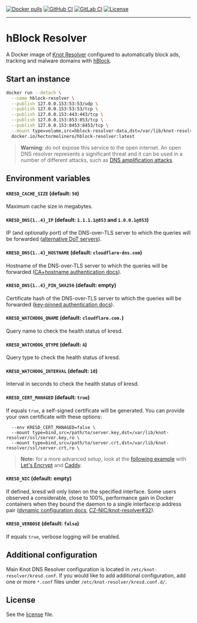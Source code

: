 [![Docker pulls](https://img.shields.io/docker/pulls/hectormolinero/hblock-resolver?label=Docker%20pulls)](https://hub.docker.com/r/hectormolinero/hblock-resolver)
[![GitHub CI](https://img.shields.io/github/workflow/status/hectorm/hblock-resolver/Development%20build?label=GitHub%20CI)](https://github.com/hectorm/hblock-resolver/commits)
[![GitLab CI](https://img.shields.io/gitlab/pipeline/hectorm/hblock-resolver/master?label=GitLab%20CI)](https://gitlab.com/hectorm/hblock-resolver/pipelines)
[![License](https://img.shields.io/github/license/hectorm/hblock-resolver?label=License)](LICENSE.md)

***

# hBlock Resolver

A Docker image of [Knot Resolver](https://www.knot-resolver.cz) configured to automatically block ads, tracking and malware domains with
[hBlock](https://github.com/hectorm/hblock).

## Start an instance

```sh
docker run --detach \
  --name hblock-resolver \
  --publish 127.0.0.153:53:53/udp \
  --publish 127.0.0.153:53:53/tcp \
  --publish 127.0.0.153:443:443/tcp \
  --publish 127.0.0.153:853:853/tcp \
  --publish 127.0.0.153:8453:8453/tcp \
  --mount type=volume,src=hblock-resolver-data,dst=/var/lib/knot-resolver/ \
  docker.io/hectormolinero/hblock-resolver:latest
```

> **Warning:** do not expose this service to the open internet. An open DNS resolver represents a significant threat and it can be used in a number of
> different attacks, such as [DNS amplification attacks](https://www.cloudflare.com/learning/ddos/dns-amplification-ddos-attack/).

## Environment variables

#### `KRESD_CACHE_SIZE` (default: `50`)
Maximum cache size in megabytes.

#### `KRESD_DNS{1..4}_IP` (default: `1.1.1.1@853` and `1.0.0.1@853`)
IP (and optionally port) of the DNS-over-TLS server to which the queries will be forwarded
([alternative DoT servers](https://dnsprivacy.org/wiki/display/DP/DNS+Privacy+Public+Resolvers#DNSPrivacyPublicResolvers-DNS-over-TLS(DoT))).

#### `KRESD_DNS{1..4}_HOSTNAME` (default: `cloudflare-dns.com`)
Hostname of the DNS-over-TLS server to which the queries will be forwarded
([CA+hostname authentication docs](https://knot-resolver.readthedocs.io/en/stable/modules-policy.html#ca-hostname-authentication)).

#### `KRESD_DNS{1..4}_PIN_SHA256` (default: empty)
Certificate hash of the DNS-over-TLS server to which the queries will be forwarded
([key-pinned authentication docs](https://knot-resolver.readthedocs.io/en/stable/modules-policy.html#key-pinned-authentication)).

#### `KRESD_WATCHDOG_QNAME` (default: `cloudflare.com.`)
Query name to check the health status of kresd.

#### `KRESD_WATCHDOG_QTYPE` (default: `A`)
Query type to check the health status of kresd.

#### `KRESD_WATCHDOG_INTERVAL` (default: `10`)
Interval in seconds to check the health status of kresd.

#### `KRESD_CERT_MANAGED` (default: `true`)
If equals `true`, a self-signed certificate will be generated. You can provide your own certificate with these options:
```
  --env KRESD_CERT_MANAGED=false \
  --mount type=bind,src=/path/to/server.key,dst=/var/lib/knot-resolver/ssl/server.key,ro \
  --mount type=bind,src=/path/to/server.crt,dst=/var/lib/knot-resolver/ssl/server.crt,ro \
```
> **Note:** for a more advanced setup, look at the [following example](examples/caddy) with [Let's Encrypt](https://letsencrypt.org) and
[Caddy](https://caddyserver.com/).

#### `KRESD_NIC` (default: empty)
If defined, kresd will only listen on the specified interface. Some users observed a considerable, close to 100%, performance gain in Docker
containers when they bound the daemon to a single interface:ip address pair
([dynamic configuration docs](https://knot-resolver.readthedocs.io/en/latest/daemon-scripting.html?highlight=docker#lua-scripts),
[CZ-NIC/knot-resolver#32](https://github.com/CZ-NIC/knot-resolver/pull/32)).

#### `KRESD_VERBOSE` (default: `false`)
If equals `true`, verbose logging will be enabled.

## Additional configuration

Main Knot DNS Resolver configuration is located in `/etc/knot-resolver/kresd.conf`. If you would like to add additional configuration, add one or more
`*.conf` files under `/etc/knot-resolver/kresd.conf.d/`.

## License

See the [license](LICENSE.md) file.
